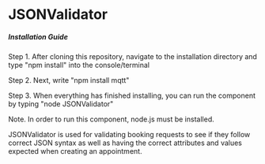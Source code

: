 # JSONValidator

##### Installation Guide
Step 1. After cloning this repository, navigate to the installation directory and type "npm install" into the console/terminal

Step 2. Next, write "npm install mqtt"

Step 3. When everything has finished installing, you can run the component by typing "node JSONValidator"

Note. In order to run this component, node.js must be installed.

JSONValidator is used for validating booking requests to see if they follow correct JSON syntax as well as having the correct attributes and values expected when creating an appointment.
